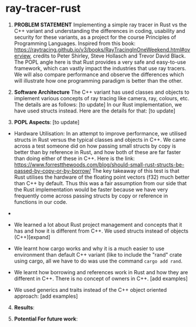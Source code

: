 # ray-tracer-rust
1) **PROBLEM STATEMENT**
Implementing a simple ray tracer in Rust vs the C++ variant and understanding the differences in coding, usability and security for these variants, as a project for the course Principles of Programming Languages. Inspired from this book: https://raytracing.github.io/v3/books/RayTracingInOneWeekend.html#overview, credits to  Peter Shirley, Steve Hollasch and Trevor David Black.
The POPL angle here is that Rust provides a very safe and easy-to-use framework, which can vastly impact the industries that use ray tracers. We will also compare performance and observe the differences which will illustrate how one programming paradigm is better than the other.

2) **Software Architecture**
The C++ variant has used classes and objects to implement various concepts of ray tracing like camera, ray, colours, etc. The details are as follows: [to update]
In our Rust implementation, we have used structs instead. Here are the details for that: [to update]

3) **POPL Aspects**: [to update]

- Hardware Utilisation: In an attempt to improve performance, we utilised structs in Rust versus the typical classes and objects in C++. We came across a test someone did on how passing small structs by copy is better than by reference in Rust, and how both of these are far faster than doing either of these in C++. Here is the link: https://www.forrestthewoods.com/blog/should-small-rust-structs-be-passed-by-copy-or-by-borrow/
The key takeaway of this test is that Rust utilises the hardware of the floating point vectors (f32) much better than C++ by default. Thus this was a fair assumption from our side that the Rust implementation would be faster because we have very frequently come across passing structs by copy or reference in functions in our code.
- 

- We learned a lot about Rust project management and concepts that it has and how it is different from C++.
We used structs instead of objects (C++)[expand]
- We learnt how cargo works and why it is a much easier to use environment than default C++ variant (like to include the "rand" crate using cargo, all we have to do was use the command `cargo add rand`.
- We learnt how borrowing and references work in Rust and how they are different in C++. There is no concept of owners in C++. [add examples]
- We used generics and traits instead of the C++ object oriented approach: [add examples]


4) **Results**: <todo>

5) **Potential For future work**: <todo>
